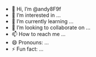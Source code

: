 - 👋 Hi, I’m @andy8F9f
- 👀 I’m interested in ...
- 🌱 I’m currently learning ...
- 💞️ I’m looking to collaborate on ...
- 📫 How to reach me ...
- 😄 Pronouns: ...
- ⚡ Fun fact: ...

<!---
andy8F9f/andy8F9f is a ✨ special ✨ repository because its `README.md` (this file) appears on your GitHub profile.
You can click the Preview link to take a look at your changes.
--->
